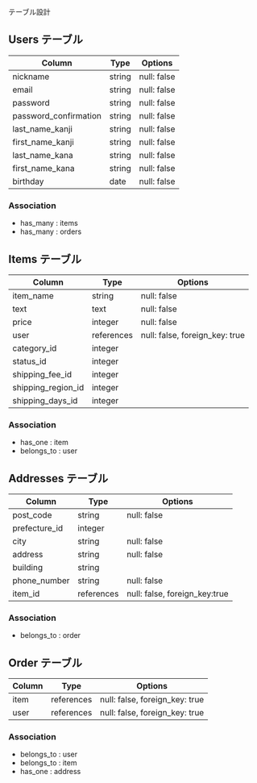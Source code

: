 テーブル設計

## Users テーブル

| Column                 | Type   | Options     |
| ---------------------- | ------ | ----------- |
| nickname               | string | null: false |
| email                  | string | null: false |
| password               | string | null: false |
| password_confirmation  | string | null: false |
| last_name_kanji        | string | null: false |
| first_name_kanji       | string | null: false |
| last_name_kana         | string | null: false |
| first_name_kana        | string | null: false |
| birthday               | date   | null: false |


### Association

- has_many : items
- has_many : orders

## Items テーブル

| Column             | Type           | Options                           |
| ------------------ | -------------- | --------------------------------- |
| item_name          | string         | null: false                       |
| text               | text           | null: false                       |
| price              | integer        | null: false                       |
| user               | references     | null: false, foreign_key: true    |
| category_id        | integer        |                                   |
| status_id          | integer        |                                   |
| shipping_fee_id    | integer        |                                   |
| shipping_region_id | integer        |                                   |
| shipping_days_id   | integer        |                                   |


### Association
- has_one    : item
- belongs_to : user

## Addresses テーブル

| Column         | Type       | Options                        |
| -------------- | ---------- | ------------------------------ |
| post_code      | string     | null: false                    |
| prefecture_id  | integer    |                                |
| city           | string     | null: false                    |
| address        | string     | null: false                    |
| building       | string     |                                |
| phone_number   | string     | null: false                    |
| item_id        | references | null: false, foreign_key:true  |

### Association
- belongs_to : order

## Order テーブル

| Column       | Type       | Options                        |
| ------------ | ---------- | ------------------------------ |
| item         | references | null: false, foreign_key: true |
| user         | references | null: false, foreign_key: true |

### Association
- belongs_to : user
- belongs_to : item
- has_one    : address    